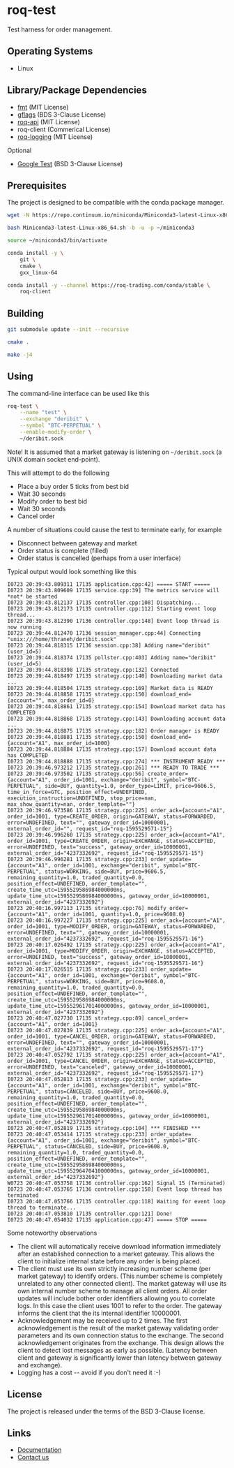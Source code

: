 # roq-test

Test harness for order management.


## Operating Systems

* Linux


## Library/Package Dependencies

* [fmt](https://github.com/fmtlib/fmt) (MIT License)
* [gflags](https://github.com/gflags/gflags) (BDS 3-Clause License)
* [roq-api](https://github.com/roq-trading/roq-api) (MIT License)
* roq-client (Commerical License)
* [roq-logging](https://github.com/roq-trading/roq-api) (MIT License)

Optional

* [Google Test](https://github.com/google/googletest) (BSD 3-Clause License)


## Prerequisites

The project is designed to be compatible with the conda package manager.

```bash
wget -N https://repo.continuum.io/miniconda/Miniconda3-latest-Linux-x86_64.sh

bash Miniconda3-latest-Linux-x86_64.sh -b -u -p ~/miniconda3

source ~/miniconda3/bin/activate

conda install -y \
    git \
    cmake \
    gxx_linux-64

conda install -y --channel https://roq-trading.com/conda/stable \
    roq-client
```


## Building

```bash
git submodule update --init --recursive

cmake .

make -j4
```


## Using

The command-line interface can be used like this

```bash
roq-test \
    --name "test" \
    --exchange "deribit" \
    --symbol "BTC-PERPETUAL" \
    --enable-modify-order \
    ~/deribit.sock
```

Note! It is assumed that a market gateway is listening on `~/deribit.sock` (a
UNIX domain socket end-point).

This will attempt to do the following

* Place a buy order 5 ticks from best bid
* Wait 30 seconds
* Modify order to best bid
* Wait 30 seconds
* Cancel order

A number of situations could cause the test to terminate early, for example

* Disconnect between gateway and market
* Order status is complete (filled)
* Order status is cancelled (perhaps from a user interface)

Typical output would look something like this

```text
I0723 20:39:43.809311 17135 application.cpp:42] ===== START =====
I0723 20:39:43.809609 17135 service.cpp:39] The metrics service will *not* be started
I0723 20:39:43.812137 17135 controller.cpp:108] Dispatching...
I0723 20:39:43.812173 17135 controller.cpp:112] Starting event loop thread...
I0723 20:39:43.812390 17136 controller.cpp:148] Event loop thread is now running
I0723 20:39:44.812470 17136 session_manager.cpp:44] Connecting "unix:///home/thraneh/deribit.sock"
I0723 20:39:44.818315 17136 session.cpp:38] Adding name="deribit" (user_id=5)
I0723 20:39:44.818374 17135 pollster.cpp:403] Adding name="deribit" (user_id=5)
I0723 20:39:44.818398 17135 strategy.cpp:132] Connected
I0723 20:39:44.818497 17135 strategy.cpp:140] Downloading market data ...
I0723 20:39:44.818504 17135 strategy.cpp:169] Market data is READY
I0723 20:39:44.818858 17135 strategy.cpp:150] download_end={account="", max_order_id=0}
I0723 20:39:44.818861 17135 strategy.cpp:154] Download market data has COMPLETED
I0723 20:39:44.818868 17135 strategy.cpp:143] Downloading account data ...
I0723 20:39:44.818875 17135 strategy.cpp:182] Order manager is READY
I0723 20:39:44.818881 17135 strategy.cpp:150] download_end={account="A1", max_order_id=1000}
I0723 20:39:44.818884 17135 strategy.cpp:157] Download account data has COMPLETED
I0723 20:39:44.818888 17135 strategy.cpp:274] *** INSTRUMENT READY ***
I0723 20:39:46.973212 17135 strategy.cpp:261] *** READY TO TRADE ***
I0723 20:39:46.973502 17135 strategy.cpp:56] create_order={account="A1", order_id=1001, exchange="deribit", symbol="BTC-PERPETUAL", side=BUY, quantity=1.0, order_type=LIMIT, price=9606.5, time_in_force=GTC, position_effect=UNDEFINED, execution_instruction=UNDEFINED, stop_price=nan, max_show_quantity=nan, order_template=""}
I0723 20:39:46.973586 17135 strategy.cpp:225] order_ack={account="A1", order_id=1001, type=CREATE_ORDER, origin=GATEWAY, status=FORWARDED, error=UNDEFINED, text="", gateway_order_id=10000001, external_order_id="", request_id="roq-1595529571-15"}
I0723 20:39:46.996260 17135 strategy.cpp:225] order_ack={account="A1", order_id=1001, type=CREATE_ORDER, origin=EXCHANGE, status=ACCEPTED, error=UNDEFINED, text="success", gateway_order_id=10000001, external_order_id="4237332692", request_id="roq-1595529571-15"}
I0723 20:39:46.996281 17135 strategy.cpp:233] order_update={account="A1", order_id=1001, exchange="deribit", symbol="BTC-PERPETUAL", status=WORKING, side=BUY, price=9606.5, remaining_quantity=1.0, traded_quantity=0.0, position_effect=UNDEFINED, order_template="", create_time_utc=1595529586984000000ns, update_time_utc=1595529586984000000ns, gateway_order_id=10000001, external_order_id="4237332692"}
I0723 20:40:16.997113 17135 strategy.cpp:76] modify_order={account="A1", order_id=1001, quantity=1.0, price=9608.0}
I0723 20:40:16.997227 17135 strategy.cpp:225] order_ack={account="A1", order_id=1001, type=MODIFY_ORDER, origin=GATEWAY, status=FORWARDED, error=UNDEFINED, text="", gateway_order_id=10000001, external_order_id="4237332692", request_id="roq-1595529571-16"}
I0723 20:40:17.026492 17135 strategy.cpp:225] order_ack={account="A1", order_id=1001, type=MODIFY_ORDER, origin=EXCHANGE, status=ACCEPTED, error=UNDEFINED, text="success", gateway_order_id=10000001, external_order_id="4237332692", request_id="roq-1595529571-16"}
I0723 20:40:17.026515 17135 strategy.cpp:233] order_update={account="A1", order_id=1001, exchange="deribit", symbol="BTC-PERPETUAL", status=WORKING, side=BUY, price=9608.0, remaining_quantity=1.0, traded_quantity=0.0, position_effect=UNDEFINED, order_template="", create_time_utc=1595529586984000000ns, update_time_utc=1595529617014000000ns, gateway_order_id=10000001, external_order_id="4237332692"}
I0723 20:40:47.027730 17135 strategy.cpp:89] cancel_order={account="A1", order_id=1001}
I0723 20:40:47.027839 17135 strategy.cpp:225] order_ack={account="A1", order_id=1001, type=CANCEL_ORDER, origin=GATEWAY, status=FORWARDED, error=UNDEFINED, text="", gateway_order_id=10000001, external_order_id="4237332692", request_id="roq-1595529571-17"}
I0723 20:40:47.052792 17135 strategy.cpp:225] order_ack={account="A1", order_id=1001, type=CANCEL_ORDER, origin=EXCHANGE, status=ACCEPTED, error=UNDEFINED, text="canceled", gateway_order_id=10000001, external_order_id="4237332692", request_id="roq-1595529571-17"}
I0723 20:40:47.052813 17135 strategy.cpp:233] order_update={account="A1", order_id=1001, exchange="deribit", symbol="BTC-PERPETUAL", status=CANCELED, side=BUY, price=9608.0, remaining_quantity=1.0, traded_quantity=0.0, position_effect=UNDEFINED, order_template="", create_time_utc=1595529586984000000ns, update_time_utc=1595529617014000000ns, gateway_order_id=10000001, external_order_id="4237332692"}
I0723 20:40:47.052819 17135 strategy.cpp:104] *** FINISHED ***
I0723 20:40:47.053414 17135 strategy.cpp:233] order_update={account="A1", order_id=1001, exchange="deribit", symbol="BTC-PERPETUAL", status=CANCELED, side=BUY, price=9608.0, remaining_quantity=1.0, traded_quantity=0.0, position_effect=UNDEFINED, order_template="", create_time_utc=1595529586984000000ns, update_time_utc=1595529647041000000ns, gateway_order_id=10000001, external_order_id="4237332692"}
W0723 20:40:47.053758 17136 controller.cpp:162] Signal 15 (Terminated)
I0723 20:40:47.053765 17136 controller.cpp:158] Event loop thread has terminated
I0723 20:40:47.053766 17135 controller.cpp:118] Waiting for event loop thread to terminate...
I0723 20:40:47.053810 17135 controller.cpp:121] Done!
I0723 20:40:47.054032 17135 application.cpp:47] ===== STOP =====
```

Some noteworthy observations

* The client will automatically receive download information immediately
  after an established connection to a market gateway. This allows the client
  to initialize internal state before any order is being placed.
* The client must use its own strictly increasing number scheme (per market
  gateway) to identify orders. (This number scheme is completely unrelated to
  any other connected client). The market gateway will use its own internal
  number scheme to manage all client orders. All order updates will include
  bother order identifiers allowing you to correlate logs. In this case the
  client uses 1001 to refer to the order. The gateway informs the client that
  the its internal identifier 10000001.
* Acknowledgement may be received up to 2 times. The first acknowledgement is
  the result of the market gateway validating order parameters and its own
  connection status to the exchange. The second acknowledgement originates from
  the exchange. This design allows the client to detect lost messages as early
  as possible. (Latency between client and gateway is significantly lower than
  latency between gateway and exchange).
* Logging has a cost -- avoid if you don't need it :-)


## License

The project is released under the terms of the BSD 3-Clause license.


## Links

* [Documentation](https://roq-trading.com/docs)
* [Contact us](mailto:info@roq-trading.com)
